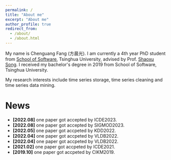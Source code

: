 ```yaml
---
permalink: /
title: "About me"
excerpt: "About me"
author_profile: true
redirect_from: 
  - /about/
  - /about.html
---
```


My name is Chenguang Fang (方晨光). I am currently a 4th year PhD student from [School of Software](https://www.thss.tsinghua.edu.cn/), Tsinghua University, advised by Prof. [Shaoxu Song](https://sxsong.github.io/).  I received my bachelor's degree in 2019 from School of Software, Tsinghua University. 

My research interests include time series storage, time series cleaning and time series data mining.

News
======
+ **[2022.08]** one paper got accepted by ICDE2023.
+ **[2022.08]** one paper got accepted by SIGMOD2023.
+ **[2022.05]** one paper got accpeted by KDD2022.
+ **[2022.04]** one paper got accpeted by VLDB2022.
+ **[2022.04]** one paper got accpeted by VLDB2022.
+ **[2021.02]** one paper got accpeted by ICDE2021.
+ **[2019.10]** one paper got accpeted by CIKM2019.

